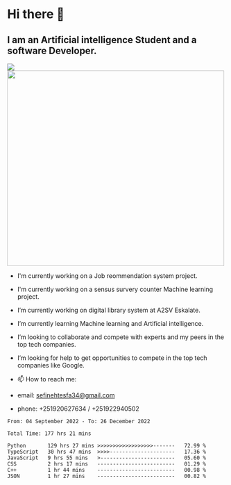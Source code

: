 # Hi there 👋
## I am an Artificial intelligence Student and a software Developer.
<img src = "https://github-readme-stats.vercel.app/api?username=sefinehtesfa34&&show_icons=true&title_color=ffffff&icon_color=bb2acf&text_color=daf7dc&bg_color=151515"/>
<img src="https://wakatime.com/share/@sefinehtesfa34/ae9674e3-b462-4438-9120-52fc3d0ffbbb.png" width ="500" height = "450"/>

- I'm currently working on a Job reommendation system project.
- I'm currently working on a sensus survery counter Machine learning project.
-  I’m currently working on digital library system at A2SV Eskalate.
-  I’m currently learning Machine learning and Artificial intelligence.
-  I’m looking to collaborate and compete with experts and my peers in the top tech companies.
-  I’m looking for help to get opportunities to compete in the top tech companies like Google.

- 📫 How to reach me: 
- email: sefinehtesfa34@gmail.com
- phone: +251920627634 / +251922940502
<!--START_SECTION:waka-->

```text
From: 04 September 2022 - To: 26 December 2022

Total Time: 177 hrs 21 mins

Python       129 hrs 27 mins >>>>>>>>>>>>>>>>>>-------   72.99 %
TypeScript   30 hrs 47 mins  >>>>---------------------   17.36 %
JavaScript   9 hrs 55 mins   >------------------------   05.60 %
CSS          2 hrs 17 mins   -------------------------   01.29 %
C++          1 hr 44 mins    -------------------------   00.98 %
JSON         1 hr 27 mins    -------------------------   00.82 %
```

<!--END_SECTION:waka-->

